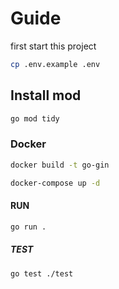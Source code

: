 # Guide

first start this project

```bash
cp .env.example .env
```

## Install mod

```bash
go mod tidy
```

### Docker

```bash
docker build -t go-gin
```

```bash
docker-compose up -d
```

#### RUN

```bash
go run .
```

##### TEST

```bash
go test ./test
```

